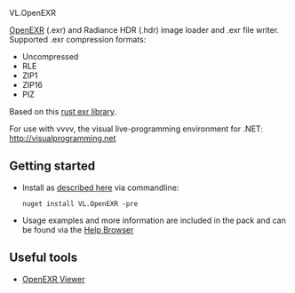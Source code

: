 VL.OpenEXR

[OpenEXR](https://www.openexr.com/) (.exr) and Radiance HDR (.hdr) image loader and .exr file writer. Supported .exr compression formats:
- Uncompressed
- RLE
- ZIP1
- ZIP16
- PIZ

Based on this [rust exr library](https://docs.rs/exr/latest/exr/).

For use with vvvv, the visual live-programming environment for .NET: http://visualprogramming.net

## Getting started
- Install as [described here](https://thegraybook.vvvv.org/reference/hde/managing-nugets.html) via commandline:

    `nuget install VL.OpenEXR -pre`

- Usage examples and more information are included in the pack and can be found via the [Help Browser](https://thegraybook.vvvv.org/reference/hde/findinghelp.html)

## Useful tools
- [OpenEXR Viewer](https://github.com/afichet/openexr-viewer)
